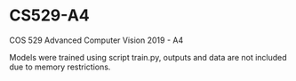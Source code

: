 # CS529-A4
COS 529 Advanced Computer Vision 2019 - A4  

Models were trained using script train.py, outputs and data are not included due to memory restrictions.
